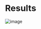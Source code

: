 <h1>Results</h1>



![image](https://github.com/user-attachments/assets/2228ac0f-ad34-40e5-99a6-22c511b736dc)
